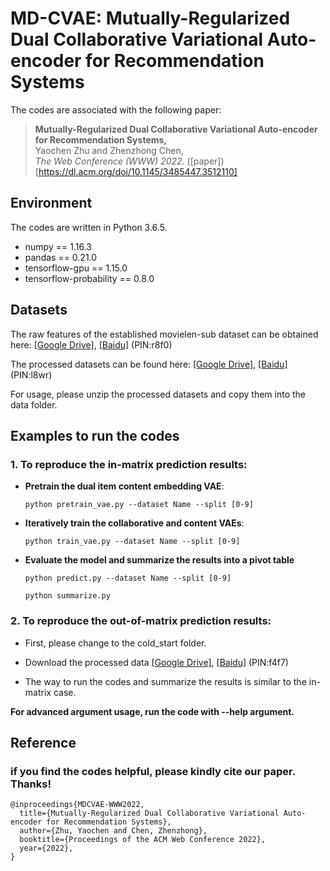 # MD-CVAE: Mutually-Regularized Dual Collaborative Variational Auto-encoder for Recommendation Systems

 The codes are associated with the following paper:
 >**Mutually-Regularized Dual Collaborative Variational Auto-encoder for Recommendation Systems,**  
 >Yaochen Zhu and Zhenzhong Chen,  
 >*The Web Conference (WWW) 2022.* ([paper])[https://dl.acm.org/doi/10.1145/3485447.3512110]


## Environment

 The codes are written in Python 3.6.5.  

- numpy == 1.16.3
- pandas == 0.21.0
- tensorflow-gpu == 1.15.0
- tensorflow-probability == 0.8.0

## Datasets

 The raw features of the established movielen-sub dataset can be obtained here: [[Google Drive]](https://drive.google.com/file/d/1GOLFs494n2lW8PGPVzZ8N1_ky_8bZpwD/view?usp=sharing), [[Baidu]](https://pan.baidu.com/s/1iecjErD59EidAl9yO3VRbw?pwd=r8f0) (PIN:r8f0)

 The processed datasets can be found here: [[Google Drive]](https://drive.google.com/file/d/1P7QmMG3R3Jk_PpW53NGiu26qulvnyVrw/view?usp=sharing), [[Baidu]](https://pan.baidu.com/s/1sACXBamQnGGT6MBlH-C6rQ?pwd=l8wr) (PIN:l8wr)

 For usage, please unzip the processed datasets and copy them into the data folder.

## Examples to run the codes
### 1. To reproduce the in-matrix prediction results:
- **Pretrain the dual item content embedding VAE**: 

    ```python pretrain_vae.py --dataset Name --split [0-9]```
- **Iteratively train the collaborative and content VAEs**:

    ```python train_vae.py --dataset Name --split [0-9]```
- **Evaluate the model and summarize the results into a pivot table**
    
    ```python predict.py --dataset Name --split [0-9]```
    
    ```python summarize.py```

### 2. To reproduce the out-of-matrix prediction results:
- First, please change to the cold_start folder.

- Download the processed data [[Google Drive]](https://drive.google.com/file/d/1mHJUgkYWed2v8DRfA3NFITtgCFfRt1LT/view?usp=sharing), [[Baidu]](https://pan.baidu.com/s/1YdJEkxQMNgaw-cQsj3w0FA?pwd=f4f7) (PIN:f4f7)

- The way to run the codes and summarize the results is similar to the in-matrix case.

**For advanced argument usage, run the code with --help argument.**

## Reference

### if you find the codes helpful, please kindly cite our paper. Thanks!

    @inproceedings{MDCVAE-WWW2022,
      title={Mutually-Regularized Dual Collaborative Variational Auto-encoder for Recommendation Systems},
      author={Zhu, Yaochen and Chen, Zhenzhong},
      booktitle={Proceedings of the ACM Web Conference 2022},
      year={2022},
    }    

